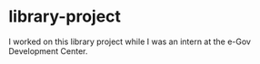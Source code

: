 # library-project
I worked on this library project while I was an intern at the e-Gov Development Center.
